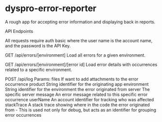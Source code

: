 dyspro-error-reporter
=====================

A rough app for accepting error information and displaying back in reports.

API Endpoints

All requests require auth basic where the user name is the account name, and the password is the API Key.

GET /api/errors/[environment]
Load all errors for a given environment.

GET /api/errors/[environment]/[error id]
Load error details with occurrences related to a specific environment.

POST /api/log
Params:
 files          If want to add attachments to the error occurrence
 product        String identifier for the originating app
 environment    String identifier for the environment the error originated from
 server         The specific server
 message        An error message related to this specific error occurrence
 userName       An account identifier for tracking who was affected
 stackTrace     A stack trace showing where in the code the error originated from - This is used not only for debug,
                but acts as an identifier for grouping error occurrences
